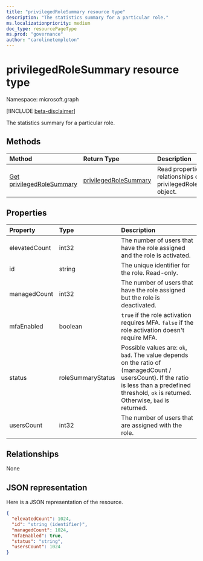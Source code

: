```yaml
---
title: "privilegedRoleSummary resource type"
description: "The statistics summary for a particular role."
ms.localizationpriority: medium
doc_type: resourcePageType
ms.prod: "governance"
author: "carolinetempleton"
---
```


# privilegedRoleSummary resource type

Namespace: microsoft.graph

[!INCLUDE [beta-disclaimer](../../includes/beta-disclaimer.md)]

The statistics summary for a particular role.


## Methods

| Method		   | Return Type	|Description|
|:---------------|:--------|:----------|
|[Get privilegedRoleSummary](../api/privilegedrolesummary-get.md) | [privilegedRoleSummary](privilegedrolesummary.md) |Read properties and relationships of privilegedRoleSummary object.|

## Properties
| Property	   | Type	|Description|
|:---------------|:--------|:----------|
|elevatedCount|int32|The number of users that have the role assigned and the role is activated.|
|id|string| The unique identifier for the role. Read-only.|
|managedCount|int32|The number of users that have the role assigned but the role is deactivated.|
|mfaEnabled|boolean|`true` if the role activation requires MFA. `false` if the role activation doesn't require MFA.|
|status|roleSummaryStatus| Possible values are: `ok`, `bad`. The value depends on the ratio of (managedCount / usersCount). If the ratio is less than a predefined threshold, `ok` is returned. Otherwise, `bad` is returned.|
|usersCount|int32|The number of users that are assigned with the role.|

## Relationships
None


## JSON representation

Here is a JSON representation of the resource.

<!-- {
  "blockType": "resource",
  "optionalProperties": [

  ],
  "@odata.type": "microsoft.graph.privilegedRoleSummary"
}-->

```json
{
  "elevatedCount": 1024,
  "id": "string (identifier)",
  "managedCount": 1024,
  "mfaEnabled": true,
  "status": "string",
  "usersCount": 1024
}

```

<!-- uuid: 8fcb5dbc-d5aa-4681-8e31-b001d5168d79
2015-10-25 14:57:30 UTC -->
<!--
{
  "type": "#page.annotation",
  "description": "privilegedRoleSummary resource",
  "keywords": "",
  "section": "documentation",
  "tocPath": "",
  "suppressions": []
}
-->


